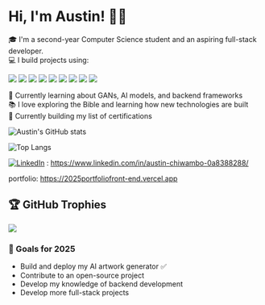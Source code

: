 
# Hi, I'm Austin! 👋🏾

🎓 I'm a second-year Computer Science student and an aspiring full-stack developer.  
💻 I build projects using:

<p>
  <img src="https://img.shields.io/badge/HTML5-E34F26?style=for-the-badge&logo=html5&logoColor=white"/>
  <img src="https://img.shields.io/badge/CSS3-1572B6?style=for-the-badge&logo=css3&logoColor=white"/>
  <img src="https://img.shields.io/badge/JavaScript-F7DF1E?style=for-the-badge&logo=javascript&logoColor=black"/>
  <img src="https://img.shields.io/badge/React-20232A?style=for-the-badge&logo=react&logoColor=61DAFB"/>
  <img src="https://img.shields.io/badge/Python-3776AB?style=for-the-badge&logo=python&logoColor=white"/>
  <img src="https://img.shields.io/badge/Flask-000000?style=for-the-badge&logo=flask&logoColor=white"/>
  <img src="https://img.shields.io/badge/PyTorch-EE4C2C?style=for-the-badge&logo=pytorch&logoColor=white"/>
  <img src="https://img.shields.io/badge/Node.js-339933?style=for-the-badge&logo=nodedotjs&logoColor=white"/>
  <img src="https://img.shields.io/badge/Tailwind_CSS-38B2AC?style=for-the-badge&logo=tailwind-css&logoColor=white" />
  

</p>

🧠 Currently learning about GANs, AI models, and backend frameworks  
📚 I love exploring the Bible and learning how new technologies are built  
🌱 Currently building my list of certifications

![Austin's GitHub stats](https://github-readme-stats.vercel.app/api?username=austinc17&show_icons=true&theme=radical)

![Top Langs](https://github-readme-stats.vercel.app/api/top-langs/?username=austinc17&layout=compact)

[![LinkedIn](https://img.shields.io/badge/LinkedIn-0077B5?style=for-the-badge&logo=linkedin&logoColor=white)](https://linkedin.com/in/yourusername) : https://www.linkedin.com/in/austin-chiwambo-0a8388288/

portfolio: https://2025portfoliofront-end.vercel.app

## 🏆 GitHub Trophies
![](https://github-profile-trophy.vercel.app/?username=austinc17&theme=solarized-light&no-frame=false&no-bg=true&margin-w=4)

### 🚧 Goals for 2025
- Build and deploy my AI artwork generator ✅
- Contribute to an open-source project
- Develop my knowledge of backend development
- Develop more full-stack projects








